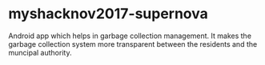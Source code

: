 # myshacknov2017-supernova

Android app which helps in garbage collection management. It makes the garbage collection system more transparent between the residents and the muncipal authority.
